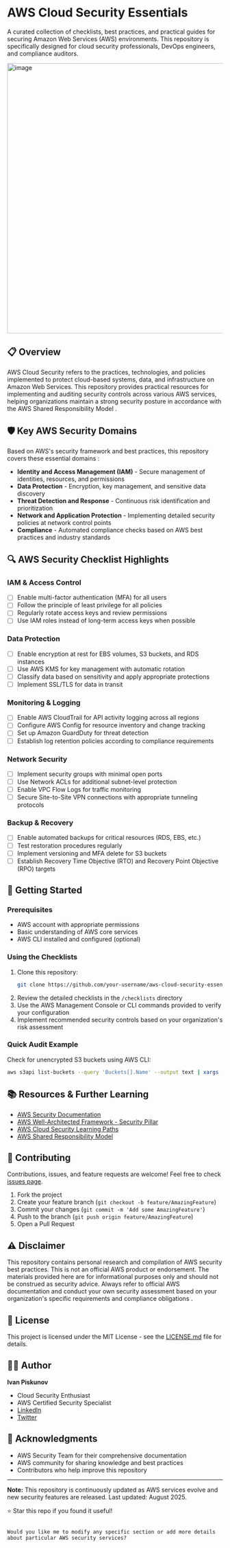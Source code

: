 # AWS Cloud Security Essentials

A curated collection of checklists, best practices, and practical guides for securing Amazon Web Services (AWS) environments. This repository is specifically designed for cloud security professionals, DevOps engineers, and compliance auditors.

<img width="1203" height="630" alt="image" src="https://github.com/user-attachments/assets/8b8c2165-cc25-4d1a-ab4a-d2725b7d96df" />

## 📋 Overview

AWS Cloud Security refers to the practices, technologies, and policies implemented to protect cloud-based systems, data, and infrastructure on Amazon Web Services. This repository provides practical resources for implementing and auditing security controls across various AWS services, helping organizations maintain a strong security posture in accordance with the AWS Shared Responsibility Model .

## 🛡️ Key AWS Security Domains

Based on AWS's security framework and best practices, this repository covers these essential domains :

- **Identity and Access Management (IAM)** - Secure management of identities, resources, and permissions
- **Data Protection** - Encryption, key management, and sensitive data discovery
- **Threat Detection and Response** - Continuous risk identification and prioritization
- **Network and Application Protection** - Implementing detailed security policies at network control points
- **Compliance** - Automated compliance checks based on AWS best practices and industry standards

## 🔍 AWS Security Checklist Highlights

### IAM & Access Control
- [ ] Enable multi-factor authentication (MFA) for all users
- [ ] Follow the principle of least privilege for all policies
- [ ] Regularly rotate access keys and review permissions
- [ ] Use IAM roles instead of long-term access keys when possible

### Data Protection
- [ ] Enable encryption at rest for EBS volumes, S3 buckets, and RDS instances
- [ ] Use AWS KMS for key management with automatic rotation
- [ ] Classify data based on sensitivity and apply appropriate protections
- [ ] Implement SSL/TLS for data in transit

### Monitoring & Logging
- [ ] Enable AWS CloudTrail for API activity logging across all regions
- [ ] Configure AWS Config for resource inventory and change tracking
- [ ] Set up Amazon GuardDuty for threat detection
- [ ] Establish log retention policies according to compliance requirements

### Network Security
- [ ] Implement security groups with minimal open ports
- [ ] Use Network ACLs for additional subnet-level protection
- [ ] Enable VPC Flow Logs for traffic monitoring
- [ ] Secure Site-to-Site VPN connections with appropriate tunneling protocols

### Backup & Recovery
- [ ] Enable automated backups for critical resources (RDS, EBS, etc.)
- [ ] Test restoration procedures regularly
- [ ] Implement versioning and MFA delete for S3 buckets
- [ ] Establish Recovery Time Objective (RTO) and Recovery Point Objective (RPO) targets

## 🚀 Getting Started

### Prerequisites
- AWS account with appropriate permissions
- Basic understanding of AWS core services
- AWS CLI installed and configured (optional)

### Using the Checklists
1. Clone this repository:
   ```bash
   git clone https://github.com/your-username/aws-cloud-security-essentials.git
   ```
2. Review the detailed checklists in the `/checklists` directory
3. Use the AWS Management Console or CLI commands provided to verify your configuration
4. Implement recommended security controls based on your organization's risk assessment

### Quick Audit Example
Check for unencrypted S3 buckets using AWS CLI:
```bash
aws s3api list-buckets --query 'Buckets[].Name' --output text | xargs -I {} bash -c 'echo "Checking {}"; aws s3api get-bucket-encryption --bucket {} 2>&1'
```

## 📚 Resources & Further Learning

- [AWS Security Documentation](https://aws.amazon.com/security/) 
- [AWS Well-Architected Framework - Security Pillar](https://docs.aws.amazon.com/wellarchitected/latest/security-pillar/welcome.html)
- [AWS Cloud Security Learning Paths](https://aws.amazon.com/security/security-learning/) 
- [AWS Shared Responsibility Model](https://aws.amazon.com/compliance/shared-responsibility-model/) 

## 🤝 Contributing

Contributions, issues, and feature requests are welcome! Feel free to check [issues page](https://github.com/your-username/aws-cloud-security-essentials/issues).

1. Fork the project
2. Create your feature branch (`git checkout -b feature/AmazingFeature`)
3. Commit your changes (`git commit -m 'Add some AmazingFeature'`)
4. Push to the branch (`git push origin feature/AmazingFeature`)
5. Open a Pull Request

## ⚠️ Disclaimer

This repository contains personal research and compilation of AWS security best practices. This is not an official AWS product or endorsement. The materials provided here are for informational purposes only and should not be construed as security advice. Always refer to official AWS documentation and conduct your own security assessment based on your organization's specific requirements and compliance obligations .

## 📄 License

This project is licensed under the MIT License - see the [LICENSE.md](LICENSE.md) file for details.

## 👨‍💻 Author

**Ivan Piskunov**
- Cloud Security Enthusiast
- AWS Certified Security Specialist
- [LinkedIn](https://linkedin.com/in/ivanpiskunov14)
- [Twitter](https://twitter.com/ivanpiskunov14)

## 🙏 Acknowledgments

- AWS Security Team for their comprehensive documentation 
- AWS community for sharing knowledge and best practices
- Contributors who help improve this repository

---

**Note:** This repository is continuously updated as AWS services evolve and new security features are released. Last updated: August 2025.

⭐ Star this repo if you found it useful!
```

Would you like me to modify any specific section or add more details about particular AWS security services?

